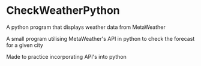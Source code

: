 # CheckWeatherPython
A python program that displays weather data from MetaWeather

A small program utilising MetaWeather's API in python to check the forecast for a given city

Made to practice incorporating API's into python
